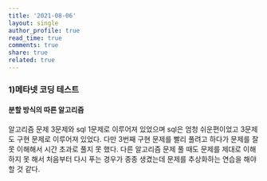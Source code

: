 ```yaml
---
title: '2021-08-06'
layout: single
author_profile: true
read_time: true
comments: true
share: true
related: true
---
```

### 1)메타넷 코딩 테스트
#### 분할 방식의 따른 알고리즘
알고리즘 문제 3문제와 sql 1문제로 이루어져 있었으며 sql은 엄청 쉬운편이었고 3문제도 구현 문제로 이루어져 있었다. 
다만 3번째 구현 문제를 빨리 풀려고 하다가 문제를 잘 못 이해해서 시간 초과로 풀지 못 했다. 다른 알고리즘 문제 풀 때도 문제를 제대로 이해하지 못 해서 처음부터 다시 푸는 경우가 종종 생겼는데 문제를 추상화하는 연습을 해야 할 것 같다.
